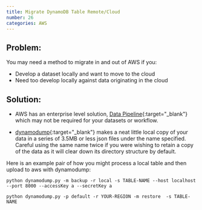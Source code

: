 ```yaml
---
title: Migrate DynamoDB Table Remote/Cloud
number: 26
categories: AWS
---
```


## Problem:

You may need a method to migrate in and out of AWS if you:

- Develop a dataset locally and want to move to the cloud 
- Need too develop locally against data originating in the cloud 

## Solution:

- AWS has an enterprise level solution, [Data Pipeline](https://aws.amazon.com/datapipeline/){:target="_blank"} which may not be required for your datasets or workflow.

- [dynamodump](https://github.com/bchew/dynamodump){:target="_blank"} makes a neat little local copy of your data in a series of 3.5MB or less json files under the name specified. Careful using the same name twice if you were wishing to retain a copy of the data as it will clear down its directory structure by default.

Here is an example pair of how you might process a local table and then upload to aws with dynamodump:

    python dynamodump.py -m backup -r local -s TABLE-NAME --host localhost --port 8000 --accessKey a --secretKey a

    python dynamodump.py -p default -r YOUR-REGION -m restore  -s TABLE-NAME
